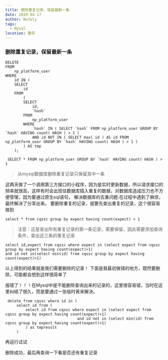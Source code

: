 ```yaml
---
title: 删除重复记录，保留最新一条
date: 2020-04-17
author: NeJuly
tags: 
  - Mysql
location: 重庆  
---
```

### 删除重复记录，保留最新一条
```mysql
DELETE 
FROM
	np_platform_user 
WHERE
	id IN (
	SELECT
		id 
	FROM
		(
		SELECT
			id,
			`hash` 
		FROM
			np_platform_user 
		WHERE
			`hash` IN ( SELECT `hash` FROM np_platform_user GROUP BY `hash` HAVING count( HASH ) > 1 ) 
			AND id NOT IN ( SELECT max( id ) AS id FROM np_platform_user GROUP BY `hash` HAVING count( HASH ) > 1 ) 
		) AS tmp 
	);
```
```mysql
 SELECT * FROM np_platform_user GROUP BY `hash` HAVING count( HASH ) > 1
```
>从mysql数据库删除重复记录只保留其中一条

这两天做了一个调用第三方接口的小程序，因为是实时更新数据，所以请求接口的频率就很高，这样有时会出现往数据库插入重复的数据，对数据库造成压力也不方便管理，因为要通过原生sql语句，
解决数据库的去重问题.在过程中遇到了麻烦，最终解决了分享出来。
要删除重复的记录，就要先查出重复的记录，这个很容易做到
```mysql
select * from cqssc group by expect having count(expect) > 1
```

>注意：这是查出所有重复记录的第一条记录，需要保留，因此需要添加查询条件，查出这三条的重复记录
```mysql
select id,expect from cqssc where expect in (select expect from cqssc group by expect having count(expect)>1) 
and id not in(select min(id) from cqssc group by expect having count(expect)>1)
```

 以上得到的结果就是我们需要删除的记录！
下面是我最初做错的地方，既然要删除，可能都会想到这样很简单了

报错了！！！在Mysql中是不能删除查询出来的记录的，这里很容易错，当时在这里纠结了很久，而是要通过一张临时表来解决。
 ```mysql
  delete from cqssc where id in (
      select id from (
          select id from cqssc where expect in (select expect from cqssc group by expect having count(expect)>1)
                                 and id not in (select min(id) from cqssc group by expect having count(expect)>1)
          ) as tmpresult
      )
 ```
 再运行试试

删除成功，最后再查询一下看是否还有重复记录

